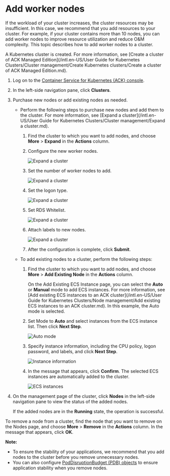 # Add worker nodes

If the workload of your cluster increases, the cluster resources may be insufficient. In this case, we recommend that you add resources to your cluster. For example, if your cluster contains more than 10 nodes, you can add worker nodes to improve resource utilization and reduce O&M complexity. This topic describes how to add worker nodes to a cluster.

A Kubernetes cluster is created. For more information, see [Create a cluster of ACK Managed Edition](/intl.en-US/User Guide for Kubernetes Clusters/Cluster management/Create Kubernetes clusters/Create a cluster of ACK Managed Edition.md).

1.  Log on to the [Container Service for Kubernetes \(ACK\) console](https://cs.console.aliyun.com).

2.  In the left-side navigation pane, click **Clusters**.

3.  Purchase new nodes or add existing nodes as needed.

    -   Perform the following steps to purchase new nodes and add them to the cluster. For more information, see [Expand a cluster](/intl.en-US/User Guide for Kubernetes Clusters/Cluster management/Expand a cluster.md).
        1.  Find the cluster to which you want to add nodes, and choose **More** \> **Expand** in the **Actions** column.
        2.  Configure the new worker nodes.

            ![Expand a cluster](https://static-aliyun-doc.oss-cn-hangzhou.aliyuncs.com/assets/img/en-US/5771279951/p50574.png)

        3.  Set the number of worker nodes to add.

            ![Expand a cluster](https://static-aliyun-doc.oss-cn-hangzhou.aliyuncs.com/assets/img/en-US/5771279951/p10905.png)

        4.  Set the logon type.

            ![Expand a cluster](https://static-aliyun-doc.oss-cn-hangzhou.aliyuncs.com/assets/img/en-US/3246858951/p9041.png)

        5.  Set RDS Whitelist.

            ![Expand a cluster](https://static-aliyun-doc.oss-cn-hangzhou.aliyuncs.com/assets/img/en-US/4246858951/p21270.png)

        6.  Attach labels to new nodes.

            ![Expand a cluster](https://static-aliyun-doc.oss-cn-hangzhou.aliyuncs.com/assets/img/en-US/4246858951/p50326.png)

        7.  After the configuration is complete, click **Submit**.
    -   To add existing nodes to a cluster, perform the following steps:
        1.  Find the cluster to which you want to add nodes, and choose **More** \> **Add Existing Node** in the **Actions** column.

            On the Add Existing ECS Instance page, you can select the **Auto** or **Manual** mode to add ECS instances. For more information, see [Add existing ECS instances to an ACK cluster](/intl.en-US/User Guide for Kubernetes Clusters/Node management/Add existing ECS instances to an ACK cluster.md). In this example, the Auto mode is selected.

        2.  Set Mode to **Auto** and select instances from the ECS instance list. Then click **Next Step**.

            ![Auto mode](https://static-aliyun-doc.oss-cn-hangzhou.aliyuncs.com/assets/img/en-US/6635359951/p10826.png)

        3.  Specify instance information, including the CPU policy, logon password, and labels, and click **Next Step**.

            ![Instance information](https://static-aliyun-doc.oss-cn-hangzhou.aliyuncs.com/assets/img/en-US/6635359951/p10827.png)

        4.  In the message that appears, click **Confirm**. The selected ECS instances are automatically added to the cluster.

            ![ ECS instances](https://static-aliyun-doc.oss-cn-hangzhou.aliyuncs.com/assets/img/en-US/6635359951/p10828.png)

4.  On the management page of the cluster, click **Nodes** in the left-side navigation pane to view the status of the added nodes.

    If the added nodes are in the **Running** state, the operation is successful.


To remove a node from a cluster, find the node that you want to remove on the Nodes page, and choose **More** \> **Remove** in the **Actions** column. In the message that appears, click **OK**.

**Note:**

-   To ensure the stability of your applications, we recommend that you add nodes to the cluster before you remove unnecessary nodes.
-   You can also configure [PodDisruptionBudget \(PDB\) objects](https://kubernetes.io/docs/concepts/workloads/pods/disruptions/) to ensure application stability when you remove nodes.

